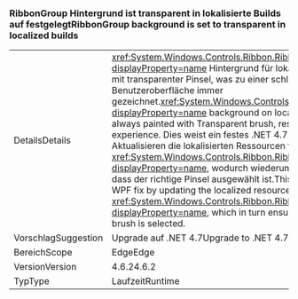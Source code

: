 ### <a name="ribbongroup-background-is-set-to-transparent-in-localized-builds"></a><span data-ttu-id="67177-101">RibbonGroup Hintergrund ist transparent in lokalisierte Builds auf festgelegt</span><span class="sxs-lookup"><span data-stu-id="67177-101">RibbonGroup background is set to transparent in localized builds</span></span>

|   |   |
|---|---|
|<span data-ttu-id="67177-102">Details</span><span class="sxs-lookup"><span data-stu-id="67177-102">Details</span></span>|<span data-ttu-id="67177-103"><xref:System.Windows.Controls.Ribbon.RibbonGroup?displayProperty=name> Hintergrund für lokalisierte Builds wurde mit transparenter Pinsel, was zu einer schlechten Benutzeroberfläche immer gezeichnet.</span><span class="sxs-lookup"><span data-stu-id="67177-103"><xref:System.Windows.Controls.Ribbon.RibbonGroup?displayProperty=name> background on localized builds was always painted with Transparent brush, resulting in poor UI experience.</span></span> <span data-ttu-id="67177-104">Dies weist ein festes .NET 4.7 WPF Fix durch Aktualisieren die lokalisierten Ressourcen für <xref:System.Windows.Controls.Ribbon.RibbonGroup?displayProperty=name>, wodurch wiederum sichergestellt wird, dass der richtige Pinsel ausgewählt ist.</span><span class="sxs-lookup"><span data-stu-id="67177-104">This is fixed in .NET 4.7 WPF fix by updating the localized resources for <xref:System.Windows.Controls.Ribbon.RibbonGroup?displayProperty=name>, which in turn ensures that the correct brush is selected.</span></span>|
|<span data-ttu-id="67177-105">Vorschlag</span><span class="sxs-lookup"><span data-stu-id="67177-105">Suggestion</span></span>|<span data-ttu-id="67177-106">Upgrade auf .NET 4.7</span><span class="sxs-lookup"><span data-stu-id="67177-106">Upgrade to .NET 4.7</span></span>|
|<span data-ttu-id="67177-107">Bereich</span><span class="sxs-lookup"><span data-stu-id="67177-107">Scope</span></span>|<span data-ttu-id="67177-108">Edge</span><span class="sxs-lookup"><span data-stu-id="67177-108">Edge</span></span>|
|<span data-ttu-id="67177-109">Version</span><span class="sxs-lookup"><span data-stu-id="67177-109">Version</span></span>|<span data-ttu-id="67177-110">4.6.2</span><span class="sxs-lookup"><span data-stu-id="67177-110">4.6.2</span></span>|
|<span data-ttu-id="67177-111">Typ</span><span class="sxs-lookup"><span data-stu-id="67177-111">Type</span></span>|<span data-ttu-id="67177-112">Laufzeit</span><span class="sxs-lookup"><span data-stu-id="67177-112">Runtime</span></span>|

